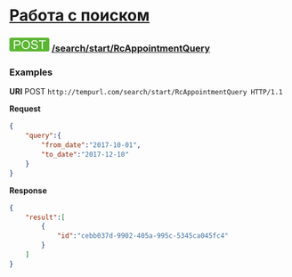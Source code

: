 [Работа с поиском](../../../index.md)
=====================================

### ![POST](../../../../../img/post.png) [/search/start/RcAppointmentQuery](../index.md)

### Examples

**URI** POST `http://tempurl.com/search/start/RcAppointmentQuery HTTP/1.1`

**Request**

```json
{
    "query":{
        "from_date":"2017-10-01",
        "to_date":"2017-12-10"
    }
}
```

**Response**

```json
{
    "result":[
        {
            "id":"cebb037d-9902-405a-995c-5345ca045fc4"
        }
    ]
}
```
